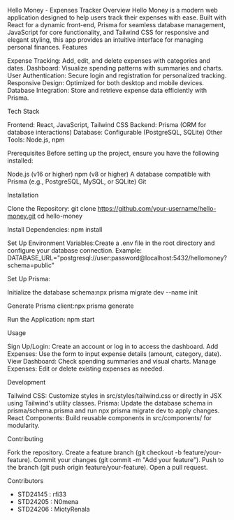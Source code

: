 Hello Money - Expenses Tracker
Overview
Hello Money is a modern web application designed to help users track their expenses with ease. Built with React for a dynamic front-end, Prisma for seamless database management, JavaScript for core functionality, and Tailwind CSS for responsive and elegant styling, this app provides an intuitive interface for managing personal finances.
Features

Expense Tracking: Add, edit, and delete expenses with categories and dates.
Dashboard: Visualize spending patterns with summaries and charts.
User Authentication: Secure login and registration for personalized tracking.
Responsive Design: Optimized for both desktop and mobile devices.
Database Integration: Store and retrieve expense data efficiently with Prisma.

Tech Stack

Frontend: React, JavaScript, Tailwind CSS
Backend: Prisma (ORM for database interactions)
Database: Configurable (PostgreSQL, SQLite)
Other Tools: Node.js, npm

Prerequisites
Before setting up the project, ensure you have the following installed:

Node.js (v16 or higher)
npm (v8 or higher)
A database compatible with Prisma (e.g., PostgreSQL, MySQL, or SQLite)
Git

Installation

Clone the Repository:
git clone https://github.com/your-username/hello-money.git
cd hello-money


Install Dependencies:
npm install


Set Up Environment Variables:Create a .env file in the root directory and configure your database connection. Example:
DATABASE_URL="postgresql://user:password@localhost:5432/hellomoney?schema=public"


Set Up Prisma:

Initialize the database schema:npx prisma migrate dev --name init


Generate Prisma client:npx prisma generate




Run the Application:
npm start


Usage

Sign Up/Login: Create an account or log in to access the dashboard.
Add Expenses: Use the form to input expense details (amount, category, date).
View Dashboard: Check spending summaries and visual charts.
Manage Expenses: Edit or delete existing expenses as needed.

Development

Tailwind CSS: Customize styles in src/styles/tailwind.css or directly in JSX using Tailwind's utility classes.
Prisma: Update the database schema in prisma/schema.prisma and run npx prisma migrate dev to apply changes.
React Components: Build reusable components in src/components/ for modularity.

Contributing

Fork the repository.
Create a feature branch (git checkout -b feature/your-feature).
Commit your changes (git commit -m "Add your feature").
Push to the branch (git push origin feature/your-feature).
Open a pull request.

Contributors
* STD24145 : rfi33
* STD24205 : N0mena
* STD24206 : MiotyRenala